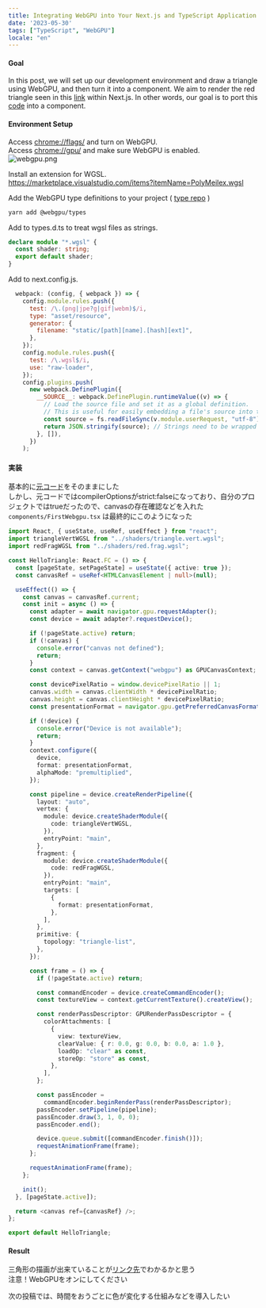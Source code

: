 ```yaml
---
title: Integrating WebGPU into Your Next.js and TypeScript Application Part 1
date: '2023-05-30'
tags: ["TypeScript", "WebGPU"]
locale: "en"
---
```



#### Goal
In this post, we will set up our development environment and draw a triangle using WebGPU, and then turn it into a component. We aim to render the red triangle seen in this [link](https://webgpu.github.io/webgpu-samples/samples/helloTriangle) within Next.js. In other words, our goal is to port this [code](https://github.com/webgpu/webgpu-samples/blob/main/src/sample/helloTriangle/main.ts) into a component.
#### Environment Setup
Access [chrome://flags/](chrome://flags/) and turn on WebGPU.  
Access [chrome://gpu/](chrome://gpu/) and make sure WebGPU is enabled.  
![webgpu.png](/blog/webgpu.png) 

Install an extension for WGSL.  
https://marketplace.visualstudio.com/items?itemName=PolyMeilex.wgsl

Add the WebGPU type definitions to your project ( [type repo](https://github.com/gpuweb/types) )

```bash
yarn add @webgpu/types
```

Add to types.d.ts to treat wgsl files as strings.
```TypeScript
declare module "*.wgsl" {
  const shader: string;
  export default shader;
}
```

Add to next.config.js.
```JavaScript
  webpack: (config, { webpack }) => {
    config.module.rules.push({
      test: /\.(png|jpe?g|gif|webm)$/i,
      type: "asset/resource",
      generator: {
        filename: "static/[path][name].[hash][ext]",
      },
    });
    config.module.rules.push({
      test: /\.wgsl$/i,
      use: "raw-loader",
    });
    config.plugins.push(
      new webpack.DefinePlugin({
        __SOURCE__: webpack.DefinePlugin.runtimeValue((v) => {
          // Load the source file and set it as a global definition.
          // This is useful for easily embedding a file's source into the page.
          const source = fs.readFileSync(v.module.userRequest, "utf-8");
          return JSON.stringify(source); // Strings need to be wrapped in quotes
        }, []),
      })
    );
```

#### 実装
基本的に[元コード](https://github.com/webgpu/webgpu-samples/blob/main/src/sample/helloTriangle/main.ts)をそのままにした  
しかし、元コードではcompilerOptionsがstrict:falseになっており、自分のプロジェクトではtrueだったので、canvasの存在確認などを入れた
```components/FirstWebgpu.tsx```
は最終的にこのようになった
```TypeScript
import React, { useState, useRef, useEffect } from "react";
import triangleVertWGSL from "../shaders/triangle.vert.wgsl";
import redFragWGSL from "../shaders/red.frag.wgsl";

const HelloTriangle: React.FC = () => {
  const [pageState, setPageState] = useState({ active: true });
  const canvasRef = useRef<HTMLCanvasElement | null>(null);

  useEffect(() => {
    const canvas = canvasRef.current;
    const init = async () => {
      const adapter = await navigator.gpu.requestAdapter();
      const device = await adapter?.requestDevice();

      if (!pageState.active) return;
      if (!canvas) {
        console.error("canvas not defined");
        return;
      }
      const context = canvas.getContext("webgpu") as GPUCanvasContext;

      const devicePixelRatio = window.devicePixelRatio || 1;
      canvas.width = canvas.clientWidth * devicePixelRatio;
      canvas.height = canvas.clientHeight * devicePixelRatio;
      const presentationFormat = navigator.gpu.getPreferredCanvasFormat();

      if (!device) {
        console.error("Device is not available");
        return;
      }
      context.configure({
        device,
        format: presentationFormat,
        alphaMode: "premultiplied",
      });

      const pipeline = device.createRenderPipeline({
        layout: "auto",
        vertex: {
          module: device.createShaderModule({
            code: triangleVertWGSL,
          }),
          entryPoint: "main",
        },
        fragment: {
          module: device.createShaderModule({
            code: redFragWGSL,
          }),
          entryPoint: "main",
          targets: [
            {
              format: presentationFormat,
            },
          ],
        },
        primitive: {
          topology: "triangle-list",
        },
      });

      const frame = () => {
        if (!pageState.active) return;

        const commandEncoder = device.createCommandEncoder();
        const textureView = context.getCurrentTexture().createView();

        const renderPassDescriptor: GPURenderPassDescriptor = {
          colorAttachments: [
            {
              view: textureView,
              clearValue: { r: 0.0, g: 0.0, b: 0.0, a: 1.0 },
              loadOp: "clear" as const,
              storeOp: "store" as const,
            },
          ],
        };

        const passEncoder =
          commandEncoder.beginRenderPass(renderPassDescriptor);
        passEncoder.setPipeline(pipeline);
        passEncoder.draw(3, 1, 0, 0);
        passEncoder.end();

        device.queue.submit([commandEncoder.finish()]);
        requestAnimationFrame(frame);
      };

      requestAnimationFrame(frame);
    };

    init();
  }, [pageState.active]);

  return <canvas ref={canvasRef} />;
};

export default HelloTriangle;

```

#### Result
三角形の描画が出来ていることが[リンク先](https://nash1111rgba.com/playground/hellotriangle)でわかるかと思う  
注意！WebGPUをオンにしてください



次の投稿では、時間をおうごとに色が変化する仕組みなどを導入したい